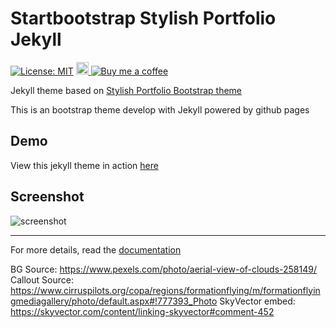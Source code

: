 # Startbootstrap Stylish Portfolio Jekyll

[![License: MIT](https://img.shields.io/badge/License-MIT-yellow.svg)](https://opensource.org/licenses/MIT)
<a href="https://jekyll-themes.com">
    <img src="https://img.shields.io/badge/featured%20on-JT-red.svg" height="20" alt="Jekyll Themes Shield" >
</a>
[![Buy me a coffee](https://img.shields.io/badge/☕-Buy%20me%20a%20coffee-blue.svg)](https://www.paypal.com/cgi-bin/webscr?cmd=_s-xclick&hosted_button_id=9T2GKNLDVXDSE&source=url)

Jekyll theme based on [Stylish Portfolio Bootstrap theme ](https://startbootstrap.com/template-overviews/stylish-portfolio/)

This is an bootstrap theme develop with Jekyll powered by github pages

## Demo
View this jekyll theme in action [here](https://vidhyav656.github.io/startbootstrap-stylish-portfolio-jekyll/)

## Screenshot
![screenshot](https://github.com/vidhyav656/startbootstrap-stylish-portfolio-jekyll/blob/master/screenshot.jpg)


---------
For more details, read the [documentation](http://jekyllrb.com/)


BG Source: https://www.pexels.com/photo/aerial-view-of-clouds-258149/
Callout Source: https://www.cirruspilots.org/copa/regions/formationflying/m/formationflyingmediagallery/photo/default.aspx#!777393_Photo
SkyVector embed: https://skyvector.com/content/linking-skyvector#comment-452